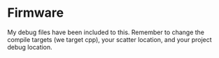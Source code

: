 # Firmware

My debug files have been included to this. Remember to change the compile targets (we target cpp), your scatter location, and your project debug location.